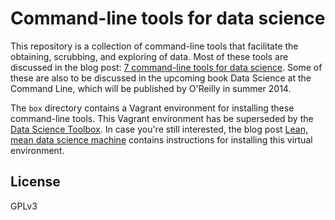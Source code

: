 Command-line tools for data science
===================================

This repository is a collection of command-line tools that facilitate the obtaining, scrubbing, and exploring of data. Most of these tools are discussed in the blog post: [7 command-line tools for data science](http://jeroenjanssens.com/2013/09/19/seven-command-line-tools-for-data-science.html). Some of these are also to be discussed in the upcoming book Data Science at the Command Line, which will be published by O'Reilly in summer 2014.

The `box` directory contains a Vagrant environment for installing these command-line tools. This Vagrant environment has be superseded by the [Data Science Toolbox](http://datasciencetoolbox.org). In case you're still interested, the blog post [Lean, mean data science machine](http://jeroenjanssens.com/2013/12/07/lean-mean-data-science-machine.html) contains instructions for installing this virtual environment.

## License

GPLv3
